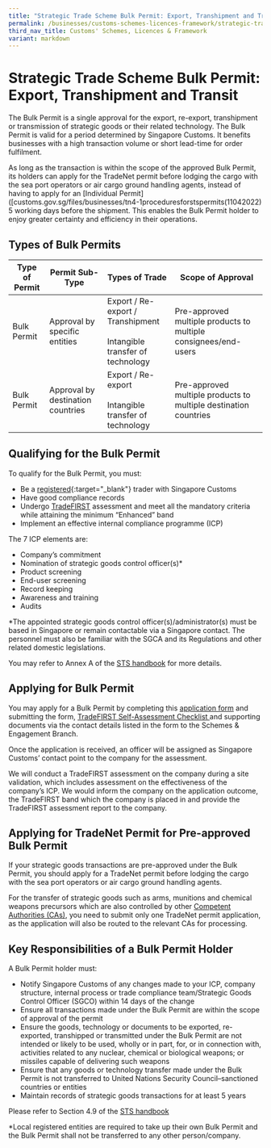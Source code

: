 ```yaml
---
title: "Strategic Trade Scheme Bulk Permit: Export, Transhipment and Transit"
permalink: /businesses/customs-schemes-licences-framework/strategic-trade-scheme/
third_nav_title: Customs' Schemes, Licences & Framework
variant: markdown
---
```

# Strategic Trade Scheme Bulk Permit: Export, Transhipment and Transit

The Bulk Permit is a single approval for the export, re-export, transhipment or transmission of strategic goods or their related technology. The Bulk Permit is valid for a period determined by Singapore Customs. It benefits businesses with a high transaction volume or short lead-time for order fulfilment.

As long as the transaction is within the scope of the approved Bulk Permit, its holders can apply for the TradeNet permit before lodging the cargo with the sea port operators or air cargo ground handling agents, instead of having to apply for an  [Individual Permit]([customs.gov.sg/files/businesses/tn4-1proceduresforstspermits(11042022) 5 working days before the shipment. This enables the Bulk Permit holder to enjoy greater certainty and efficiency in their operations.


## Types of Bulk Permits

| Type of Permit | Permit Sub-Type |Types of Trade| Scope of Approval |
|---|---|---|---|
| Bulk Permit | Approval by specific entities |  Export / Re-export / Transhipment <br><br> Intangible transfer of technology | Pre-approved multiple products to multiple consignees/end-users |
| Bulk Permit | Approval by destination countries |  Export / Re-export <br><br> Intangible transfer of technology | Pre-approved multiple products to multiple destination countries |

## Qualifying for the Bulk Permit

To qualify for the Bulk Permit, you must:

-   Be a  [registered](https://www.tradenet.gov.sg/TN41EFORM/tds/sp/splogin.do?action=init_acct){:target="_blank"} trader with Singapore Customs
-   Have good compliance records
-   Undergo  [TradeFIRST](/businesses/customs-schemes-licences-framework/trade-first) assessment and meet all the mandatory criteria while attaining the minimum “Enhanced” band
-   Implement an effective internal compliance programme (ICP)

The 7 ICP elements are:

-   Company’s commitment
-   Nomination of strategic goods control officer(s)*
-   Product screening
-   End-user screening
-   Record keeping
-   Awareness and training
-   Audits

*The appointed strategic goods control officer(s)/administrator(s) must be based in Singapore or remain contactable via a Singapore contact. The personnel must also be familiar with the SGCA and its Regulations and other related domestic legislations.

You may refer to Annex A of the [STS handbook](/files/businesses/seb/sts%20handbook%20-%201%20oct%202023.pdf) for more details.

## Applying for Bulk Permit

You may apply for a Bulk Permit by completing this  [application form](https://go.gov.sg/stsbulkpermitapplication-form) and submitting the form, [TradeFIRST Self-Assessment Checklist ](https://go.gov.sg/tradefirstselfassessmentchecklist1dec2022) and supporting documents via the contact details listed in the form to the Schemes &amp; Engagement Branch.

Once the application is received, an officer will be assigned as Singapore Customs’ contact point to the company for the assessment.

We will conduct a TradeFIRST assessment on the company during a site validation, which includes assessment on the effectiveness of the company’s ICP. We would inform the company on the application outcome, the TradeFIRST band which the company is placed in and provide the TradeFIRST assessment report to the company.

## Applying for TradeNet Permit for Pre-approved Bulk Permit

If your strategic goods transactions are pre-approved under the Bulk Permit, you should apply for a TradeNet permit before lodging the cargo with the sea port operators or air cargo ground handling agents.

For the transfer of strategic goods such as arms, munitions and chemical weapons precursors which are also controlled by other  [Competent Authorities (CAs)](/businesses/national-single-window/overview/competent-authorities-requirements), you need to submit only one TradeNet permit application, as the application will also be routed to the relevant CAs for processing.

## Key Responsibilities of a Bulk Permit Holder

A Bulk Permit holder must:

-   Notify Singapore Customs of any changes made to your ICP, company structure, internal process or trade compliance team/Strategic Goods Control Officer (SGCO) within 14 days of the change
-   Ensure all transactions made under the Bulk Permit are within the scope of approval of the permit
-   Ensure the goods, technology or documents to be exported, re-exported, transhipped or transmitted under the Bulk Permit are not intended or likely to be used, wholly or in part, for, or in connection with, activities related to any nuclear, chemical or biological weapons; or missiles capable of delivering such weapons
-   Ensure that any goods or technology transfer made under the Bulk Permit is not transferred to United Nations Security Council–sanctioned countries or entities
-   Maintain records of strategic goods transactions for at least 5 years

Please refer to Section 4.9 of the [STS handbook](/files/businesses/seb/sts%20handbook%20-%201%20oct%202023.pdf)

*Local registered entities are required to take up their own Bulk Permit and the Bulk Permit shall not be transferred to any other person/company.